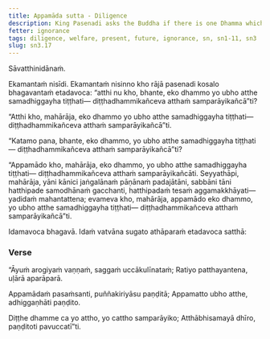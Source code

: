 ```yaml
---
title: Appamāda sutta - Diligence
description: King Pasenadi asks the Buddha if there is one Dhamma which, having accomplished, secures both kinds of welfare — welfare pertaining to the present life and that pertaining to the next life. The Buddha explains that diligence is that one Dhamma.
fetter: ignorance
tags: diligence, welfare, present, future, ignorance, sn, sn1-11, sn3
slug: sn3.17
---
```


Sāvatthinidānaṁ.

Ekamantaṁ nisīdi. Ekamantaṁ nisinno kho rājā pasenadi kosalo bhagavantaṁ etadavoca: “atthi nu kho, bhante, eko dhammo yo ubho atthe samadhiggayha tiṭṭhati— diṭṭhadhammikañceva atthaṁ samparāyikañcā”ti?

“Atthi kho, mahārāja, eko dhammo yo ubho atthe samadhiggayha tiṭṭhati— diṭṭhadhammikañceva atthaṁ samparāyikañcā”ti.

“Katamo pana, bhante, eko dhammo, yo ubho atthe samadhiggayha tiṭṭhati— diṭṭhadhammikañceva atthaṁ samparāyikañcā”ti?

“Appamādo kho, mahārāja, eko dhammo, yo ubho atthe samadhiggayha tiṭṭhati— diṭṭhadhammikañceva atthaṁ samparāyikañcāti. Seyyathāpi, mahārāja, yāni kānici jaṅgalānaṁ pāṇānaṁ padajātāni, sabbāni tāni hatthipade samodhānaṁ gacchanti, hatthipadaṁ tesaṁ aggamakkhāyati—yadidaṁ mahantattena; evameva kho, mahārāja, appamādo eko dhammo, yo ubho atthe samadhiggayha tiṭṭhati— diṭṭhadhammikañceva atthaṁ samparāyikañcā”ti.

Idamavoca bhagavā. Idaṁ vatvāna sugato athāparaṁ etadavoca satthā:

### Verse

“Āyuṁ arogiyaṁ vaṇṇaṁ,
saggaṁ uccākulīnataṁ;
Ratiyo patthayantena,
uḷārā aparāparā.

Appamādaṁ pasaṁsanti,
puññakiriyāsu paṇḍitā;
Appamatto ubho atthe,
adhiggaṇhāti paṇḍito.

Diṭṭhe dhamme ca yo attho,
yo cattho samparāyiko;
Atthābhisamayā dhīro,
paṇḍitoti pavuccatī”ti.
